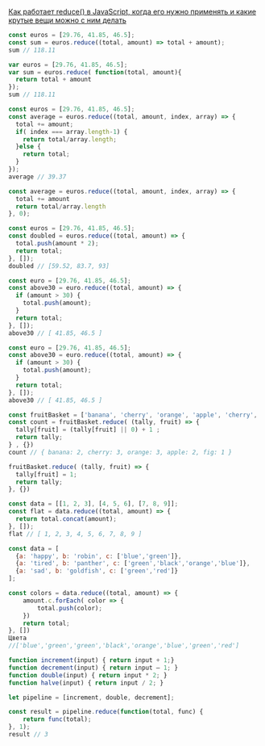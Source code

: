 

[Как работает reduce() в JavaScript, когда его нужно применять и какие крутые вещи можно с ним делать
](https://medium.com/@stasonmars/%D0%BA%D0%B0%D0%BA-%D1%80%D0%B0%D0%B1%D0%BE%D1%82%D0%B0%D0%B5%D1%82-reduce-%D0%B2-javascript-%D0%BA%D0%BE%D0%B3%D0%B4%D0%B0-%D0%B5%D0%B3%D0%BE-%D0%BD%D1%83%D0%B6%D0%BD%D0%BE-%D0%BF%D1%80%D0%B8%D0%BC%D0%B5%D0%BD%D1%8F%D1%82%D1%8C-%D0%B8-%D0%BA%D0%B0%D0%BA%D0%B8%D0%B5-%D0%BA%D1%80%D1%83%D1%82%D1%8B%D0%B5-%D0%B2%D0%B5%D1%89%D0%B8-%D0%BC%D0%BE%D0%B6%D0%BD%D0%BE-%D1%81-%D0%BD%D0%B8%D0%BC-b650c397bee6)

````js
const euros = [29.76, 41.85, 46.5];
const sum = euros.reduce((total, amount) => total + amount); 
sum // 118.11
````

````js
var euros = [29.76, 41.85, 46.5]; 
var sum = euros.reduce( function(total, amount){
  return total + amount
});
sum // 118.11
````

````js
const euros = [29.76, 41.85, 46.5];
const average = euros.reduce((total, amount, index, array) => {
  total += amount;
  if( index === array.length-1) { 
    return total/array.length;
  }else { 
    return total;
  }
});
average // 39.37
````

````js
const average = euros.reduce((total, amount, index, array) => {
  total += amount
  return total/array.length
}, 0);
````

````js
const euros = [29.76, 41.85, 46.5];
const doubled = euros.reduce((total, amount) => {
  total.push(amount * 2);
  return total;
}, []);
doubled // [59.52, 83.7, 93]
````


````js
const euro = [29.76, 41.85, 46.5];
const above30 = euro.reduce((total, amount) => {
  if (amount > 30) {
    total.push(amount);
  }
  return total;
}, []);
above30 // [ 41.85, 46.5 ]
````

````js
const euro = [29.76, 41.85, 46.5];
const above30 = euro.reduce((total, amount) => {
  if (amount > 30) {
    total.push(amount);
  }
  return total;
}, []);
above30 // [ 41.85, 46.5 ]
````

````js
const fruitBasket = ['banana', 'cherry', 'orange', 'apple', 'cherry', 'orange', 'apple', 'banana', 'cherry', 'orange', 'fig' ];
const count = fruitBasket.reduce( (tally, fruit) => {
  tally[fruit] = (tally[fruit] || 0) + 1 ;
  return tally;
} , {})
count // { banana: 2, cherry: 3, orange: 3, apple: 2, fig: 1 }
````

````js
fruitBasket.reduce( (tally, fruit) => {
  tally[fruit] = 1;
  return tally;
}, {})
````


````js
const data = [[1, 2, 3], [4, 5, 6], [7, 8, 9]];
const flat = data.reduce((total, amount) => {
  return total.concat(amount);
}, []);
flat // [ 1, 2, 3, 4, 5, 6, 7, 8, 9 ]
````


````js
const data = [
  {a: 'happy', b: 'robin', c: ['blue','green']}, 
  {a: 'tired', b: 'panther', c: ['green','black','orange','blue']}, 
  {a: 'sad', b: 'goldfish', c: ['green','red']}
];

const colors = data.reduce((total, amount) => {
    amount.c.forEach( color => {
        total.push(color);
    })
    return total;
}, [])
Цвета
//['blue','green','green','black','orange','blue','green','red']
````


````js
function increment(input) { return input + 1;}
function decrement(input) { return input — 1; }
function double(input) { return input * 2; }
function halve(input) { return input / 2; }

let pipeline = [increment, double, decrement];

const result = pipeline.reduce(function(total, func) {
    return func(total);
}, 1);
result // 3
````


````js

````


````js

````


````js

````


````js

````


